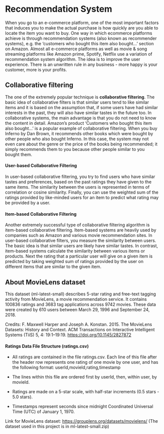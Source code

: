 # Recommendation System

When you go to an e-commerce platform, one of the most important factors that induces you to make the actual purchase is how quickly are you able to locate the item you want to buy. One way in which ecommerce platforms achieve is through recommendation systems (also known as recommender systems), e.g. the ‘customers who bought this item also bought…’ section on Amazon. Almost all e-commerce platforms as well as movie & song streaming platforms like Amazon prime, Spotify, Netflix use a variation of recommendation system algorithm. The idea is to improve the user experience. There is an unwritten rule in any business - more happy is your customer, more is your profits.

## Collaborative filtering

The one of the extremely popular technique is __collaborative filtering__. The basic idea of collaborative filters is that similar users tend to like similar items and it is based on the assumption that, if some users have had similar interests in the past, they will also have similar tastes in the future too. In collaborative systems, the main advantage is that you do not need to know the content in detail. Amazon’s product ‘Customers who bought this item also bought…’ is a popular example of collaborative filtering. When you buy Inferno by Dan Brown, it recommends other books which were bought by other people who also bought Inferno. In this case, the system may not even care about the genre or the price of the books being recommended; it simply recommends them to you because other people similar to you bought them.

#### User-based Collaborative Filtering

In user-based collaborative filtering, you try to find users who have similar tastes and preferences, based on the past ratings they have given to the same items. The similarity between the users is represented in terms of correlation or cosine similarity. Finally, you can use the weighted sum of the ratings provided by like-minded users for an item to predict what rating may be provided by a user.

#### Item-based Collaborative Filtering

Another extremely successful type of collaborative filtering algorithm is item-based collaborative filtering. Item-based systems are heavily used by companies such as Amazon and various movie recommendation sites. In user-based collaborative filters, you measure the similarity between users. The basic idea is that similar users are likely have similar tastes. In contrast, item-based systems calculate the similarity between various items or products. Next the rating that a particular user will give on a given item is predicted by taking weighted sum of ratings provided by the user on different items that are similar to the given item. 

## About MovieLens dataset

This dataset (ml-latest-small) describes 5-star rating and free-text tagging activity from MovieLens, a movie recommendation service. It contains 100836 ratings and 3683 tag applications across 9742 movies. These data were created by 610 users between March 29, 1996 and September 24, 2018.

Credits: F. Maxwell Harper and Joseph A. Konstan. 2015. The MovieLens Datasets: History and Context. ACM Transactions on Interactive Intelligent Systems (TiiS) 5, 4: 19:1–19:19. https://doi.org/10.1145/2827872

#### Ratings Data File Structure (ratings.csv)

  - All ratings are contained in the file ratings.csv. Each line of this file after the header row represents one rating of one movie by one user, and has the following format: userId,movieId,rating,timestamp

  - The lines within this file are ordered first by userId, then, within user, by movieId.

  - Ratings are made on a 5-star scale, with half-star increments (0.5 stars - 5.0 stars).

  - Timestamps represent seconds since midnight Coordinated Universal Time (UTC) of January 1, 1970.

Link for MovieLens dataset: https://grouplens.org/datasets/movielens/
(The dataset used in this project is in ml-latest-small.zip)
